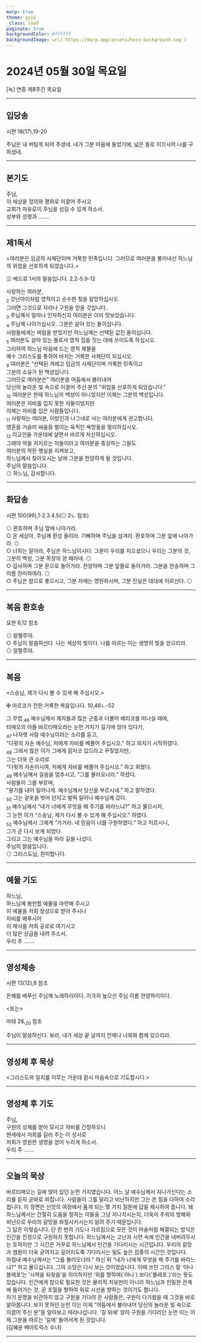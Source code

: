 ```yaml
---
marp: true
theme: gaia
_class: lead
paginate: true
backgroundColor: #ffffff
backgroundImage: url('https://marp.app/assets/hero-background.svg')
---
```


# 2024년 05월 30일 목요일

[녹] 연중 제8주간 목요일  




---

## 입당송

시편 18(17),19-20

주님은 내 버팀목 되어 주셨네. 내가 그분 마음에 들었기에, 넓은 들로 이끄시어 나를 구하셨네.  
  


---

## 본기도

주님,  
이 세상을 정의와 평화로 이끌어 주시고  
교회가 자유로이 주님을 섬길 수 있게 하소서.  
성부와 성령과 …….  
  


---

## 제1독서

<여러분은 임금의 사제단이며 거룩한 민족입니다. 그러므로 여러분을 불러내신 하느님의 위업을 선포하게 되었습니다.>

▥ 베드로 1서의 말씀입니다. 2,2-5.9-12

사랑하는 여러분,  
<sub>2</sub> 갓난아이처럼 영적이고 순수한 젖을 갈망하십시오.  
그러면 그것으로 자라나 구원을 얻을 것입니다.  
<sub>3</sub> 주님께서 얼마나 인자하신지 여러분은 이미 맛보았습니다.  
<sub>4</sub> 주님께 나아가십시오. 그분은 살아 있는 돌이십니다.  
사람들에게는 버림을 받았지만 하느님께는 선택된 값진 돌이십니다.  
<sub>5</sub> 여러분도 살아 있는 돌로서 영적 집을 짓는 데에 쓰이도록 하십시오.  
그리하여 하느님 마음에 드는 영적 제물을  
예수 그리스도를 통하여 바치는 거룩한 사제단이 되십시오.  
<sub>9</sub> 여러분은 “선택된 겨레고 임금의 사제단이며 거룩한 민족이고  
그분의 소유가 된 백성입니다.  
그러므로 여러분은” 여러분을 어둠에서 불러내어  
당신의 놀라운 빛 속으로 이끌어 주신 분의 “위업을 선포하게 되었습니다.”  
<sub>10</sub> 여러분은 한때 하느님의 백성이 아니었지만 이제는 그분의 백성입니다.  
여러분은 자비를 입지 못한 자들이었지만  
이제는 자비를 입은 사람들입니다.  
<sub>11</sub> 사랑하는 여러분, 이방인과 나그네로 사는 여러분에게 권고합니다.  
영혼을 거슬러 싸움을 벌이는 육적인 욕망들을 멀리하십시오.  
<sub>12</sub> 이교인들 가운데에 살면서 바르게 처신하십시오.  
그래야 악을 저지르는 자들이라고 여러분을 중상하는 그들도  
여러분의 착한 행실을 지켜보고,  
하느님께서 찾아오시는 날에 그분을 찬양하게 될 것입니다.  
주님의 말씀입니다.  
◎ 하느님, 감사합니다.  
  


---

## 화답송

시편 100(99),1-2.3.4.5(◎ 2ㄴ 참조)

◎ 환호하며 주님 앞에 나아가라.  
○ 온 세상아, 주님께 환성 올려라. 기뻐하며 주님을 섬겨라. 환호하며 그분 앞에 나아가라. ◎  
○ 너희는 알아라, 주님은 하느님이시다. 그분이 우리를 지으셨으니 우리는 그분의 것, 그분의 백성, 그분 목장의 양 떼라네. ◎  
○ 감사하며 그분 문으로 들어가라. 찬양하며 그분 앞뜰로 들어가라. 그분을 찬송하며 그 이름 찬미하여라. ◎  
○ 주님은 참으로 좋으시고, 그분 자애는 영원하시며, 그분 진실은 대대에 이르신다. ◎  
  


---

## 복음 환호송

요한 8,12 참조

◎ 알렐루야.  
○ 주님이 말씀하신다. 나는 세상의 빛이다. 나를 따르는 이는 생명의 빛을 얻으리라.  
◎ 알렐루야.  
  


---

## 복음

<스승님, 제가 다시 볼 수 있게 해 주십시오.>

✠ 마르코가 전한 거룩한 복음입니다. 10,46ㄴ-52

그 무렵 <sub>46</sub> 예수님께서 제자들과 많은 군중과 더불어 예리코를 떠나실 때에,  
티매오의 아들 바르티매오라는 눈먼 거지가 길가에 앉아 있다가,  
<sub>47</sub> 나자렛 사람 예수님이라는 소리를 듣고,  
“다윗의 자손 예수님, 저에게 자비를 베풀어 주십시오.” 하고 외치기 시작하였다.  
<sub>48</sub> 그래서 많은 이가 그에게 잠자코 있으라고 꾸짖었지만,  
그는 더욱 큰 소리로  
“다윗의 자손이시여, 저에게 자비를 베풀어 주십시오.” 하고 외쳤다.  
<sub>49</sub> 예수님께서 걸음을 멈추시고, “그를 불러오너라.” 하셨다.  
사람들이 그를 부르며,  
“용기를 내어 일어나게. 예수님께서 당신을 부르시네.” 하고 말하였다.  
<sub>50</sub> 그는 겉옷을 벗어 던지고 벌떡 일어나 예수님께 갔다.  
<sub>51</sub> 예수님께서 “내가 너에게 무엇을 해 주기를 바라느냐?” 하고 물으시자,  
그 눈먼 이가 “스승님, 제가 다시 볼 수 있게 해 주십시오.” 하였다.  
<sub>52</sub> 예수님께서 그에게 “가거라. 네 믿음이 너를 구원하였다.” 하고 이르시니,  
그가 곧 다시 보게 되었다.  
그리고 그는 예수님을 따라 길을 나섰다.  
주님의 말씀입니다.  
◎ 그리스도님, 찬미합니다.  
  


---

## 예물 기도

하느님,  
하느님께 봉헌할 예물을 마련해 주시고  
이 예물을 저희 정성으로 받아 주시니  
자비를 베푸시어  
이 제사를 저희 공로로 여기시고  
더 많은 상급을 내려 주소서.  
우리 주 …….  
  


---

## 영성체송

시편 13(12),6 참조

은혜를 베푸신 주님께 노래하리이다. 지극히 높으신 주님 이름 찬양하리이다.  
  
<또는>  
  
마태 28,<sub>20</sub> 참조  
  
주님이 말씀하신다. 보라, 내가 세상 끝 날까지 언제나 너희와 함께 있으리라.  


---

## 영성체 후 묵상

<그리스도와 일치를 이루는 가운데 잠시 마음속으로 기도합시다.>  


---

## 영성체 후 기도

주님,  
구원의 성체를 받아 모시고 자비를 간청하오니  
현세에서 저희를 길러 주는 이 성사로  
저희가 영원한 생명을 얻어 누리게 하소서.  
우리 주 …….  
  


---

## 오늘의 묵상

바르티매오는 길에 앉아 있던 눈먼 거지였습니다. 어느 날 예수님께서 지나가신다는 소리를 듣자 곧바로 외칩니다. 사람들이 그를 말리고 비난하지만 그는 온 힘을 다하여 소리칩니다. 이 장면은 신앙의 여정에서 품게 되는 몇 가지 질문에 답을 제시하여 줍니다. 왜 하느님께서는 간절히 도움을 청하는 이들을 그냥 지나치시는지, 더욱이 주위의 방해와 비난으로 우리의 갈망을 좌절시키시는지 알려 주기 때문입니다.  
그 답은 이렇습니다. 단 한 번의 기도나 가르침으로 모든 것이 마술처럼 해결되는 방식은 인간을 진정으로 구원하지 못합니다. 하느님께서는 고난과 시련 속에 인간을 내버려두시는 듯하지만 그 시간은 거꾸로 하느님께서 인간을 기다리시는 시간입니다. 우리의 갈망과 염원이 더욱 굳어지고 깊어지도록 기다리시는 밀도 높은 집중의 시간인 것입니다.  
마침내 예수님께서는 “그를 불러오너라.” 하신 뒤 “내가 너에게 무엇을 해 주기를 바라느냐?” 하고 물으십니다. 그의 소망은 다시 보는 것이었습니다. 이때 쓰인 그리스 말 ‘아나블레포’는 ‘시력을 되찾음’을 의미하지만 ‘위를 향하여(´아나´) 보다(´블레포´)’라는 뜻도 있습니다. 인간에게 참으로 필요한 것은 물리적 치유만이 아니라 하느님과 친밀한 관계에 들어가는 것, 곧 초월을 향하여 위로 시선을 향하는 것이기도 합니다.  
자기 운명을 비관하지 않고 구원을 기다려 온 사람들은, 구원이 다가왔을 때 그것을 바로 알아봅니다. 보지 못하던 눈먼 이는 이제 “어둠에서 불러내어 당신의 놀라운 빛 속으로 이끌어 주신 분”을 알아보고 따라나섭니다. ‘길 위에’ 앉아 구원을 기다리던 눈먼 이는 이제 그분을 따르는 ‘길에’ 들어서게 된 것입니다.  
(김혜윤 베아트릭스 수녀)  


---